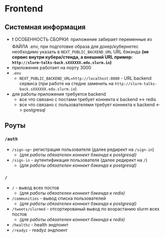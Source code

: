 # Frontend

## Системная информация

- ❗ ОСОБЕННОСТЬ СБОРКИ: приложение забирает переменные из ФАЙЛА .env, при подготовке образа для докер/кубернетес необходимо
  указать в `NEXT_PUBLIC_BACKEND_URL` URL бэкэнда **(не сервис внутри кубера/стенда, а внешний URL пример: `http://slurm-talks-back.sXXXXXX.edu.slurm.io`)**
- приложение работает на порту 3000
- `.env`
    - `NEXT_PUBLIC_BACKEND_URL=http://localhost:8080` - URL backend сервиса (при работе на стедне заменить на `http://slurm-talks-back.sXXXXXX.edu.slurm.io`)
- для работы приложения требуется backend
    - все что связано с постами требует коннекта к backend <-> redis
    - все что связано с пользователями требует коннекта к backend <-> postgresql

## Роуты

### `/auth`

- `/sign-up`- регистрация пользователя (далее редирект на `/sign-in`)
    - *(для работы обязателен коннект бэкенда к postgresql)*
- `/sign-in` - аутентификация пользователя  (далее редирект на `/`)
    - *(для работы обязателен коннект бэкенда к postgresql)*

### `/`

- `/` - вывод всех постов
    - *(для работы обязателен коннект бэкенда к redis)*
- `/communities` - вывод списка пользователей
    - *(для работы обязателен коннект бэкенда к postgresql)*
- `/tweets/slurmed` - отсортированый вывод по возрастанию slurm всех постов
    - *(для работы обязателен коннект бэкенда к redis)*
- `/healthz` - health эндпоинт
- `/readyz` - readyz эндпоинт